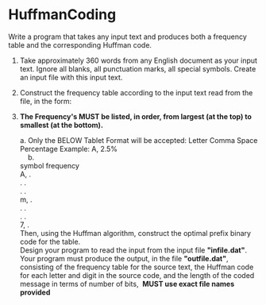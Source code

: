 ﻿# HuffmanCoding

Write a program that takes any input text and produces both a frequency table and the corresponding Huffman code.<br>
1. Take approximately 360 words from any English document as your input text. Ignore all blanks, all punctuation marks, all special symbols. Create an input file with this input text.<br>
2. Construct the frequency table according to the input text read from the file, in the form:<br>
3. <b>The Frequency's MUST be listed, in order, from largest (at the top) to smallest (at the bottom).</b><br>

	a. Only the BELOW Tablet Format will be accepted: Letter Comma Space Percentage Example: A, 2.5%<br>
    b.  <br>
		symbol frequency<br>
		A, .<br>
		.  .<br>
		.  .<br>
		m, .<br>
		.  .<br>
		.  .<br>
		7, .<br>
Then, using the Huffman algorithm, construct the optimal prefix binary code for the table.<br>
Design your program to read the input from the input file <b>"infile.dat"</b>. Your program must produce the output, in the file <b>"outfile.dat"</b>, consisting of
the frequency table for the source text,
the Huffman code for each letter and digit in the source code, and
the length of the coded message in terms of number of bits, 
<b>MUST use exact file names provided </b>
